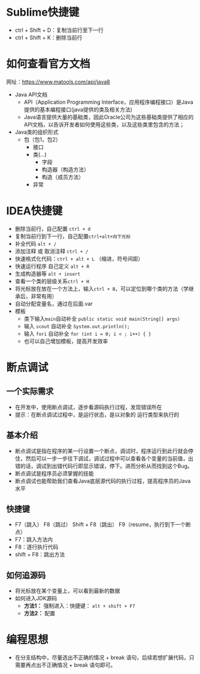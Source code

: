 # Sublime快捷键

- ctrl + Shift + D：复制当前行至下一行
- ctrl + Shift + K：删除当前行


# 如何查看官方文档

网址：https://www.matools.com/api/java8

- Java API文档
	- API（Application Programming Interface，应用程序编程接口）是Java提供的基本编程接口(java提供的类及相关方法)
	- Java语言提供大量的基础类，因此Oracle公司为这些基础类提供了相应的API文档，以告诉开发者如何使用这些类，以及这些类里包含的方法；
- Java类的组织形式
	- 包（包1，包2）
		- 接口
		- 类(...)
			- 字段
			- 构造器（构造方法）
			- 构造（成员方法）
		- 异常

# IDEA快捷键

- 删除当前行，自己配置 `ctrl + d`
- 复制当前行到下一行，自己配置`ctrl+alt+向下光标`
- 补全代码 `alt + /`
- 添加注释 或 取消注释 `ctrl + /`
- 快速格式化代码：`ctrl + alt + L` （缩进，符号间距）
- 快速运行程序 自己定义 `alt + R`
- 生成构造器等 `alt + insert`
- 查看一个类的层级关系`ctrl + H`
- 将光标放在放在一个方法上，输入`ctrl + B`，可以定位到哪个类的方法（学继承后，非常有用）
- 自动分配变量名，通过在后面.var
- 模板
	- 类下输入`main`自动补全 `public static void main(String[] args)`
	- 输入 `scout` 自动补全 `System.out.println();`
	- 输入 `fori` 自动补全 `for (int i = 0; i < ; i++) { }`
	- 也可以自己增加模板，提高开发效率

# 断点调试

## 一个实际需求

- 在开发中，使用断点调试，逐步看源码执行过程，发现错误所在
- 提示：在断点调试过程中，是运行状态，是以对象的 运行类型来执行的

## 基本介绍

- 断点调试是指在程序的某一行设置一个断点，调试时，程序运行到此行就会停住，然后可以一步一步往下调试，调试过程中可以查看各个变量的当前值，出错的话，调试到出错代码行即显示错误，停下。进而分析从而找到这个Bug。
- 断点调试是程序员必须掌握的技能
- 断点调试也能帮助我们查看Java底层源代码的执行过程，提高程序员的Java水平

## 快捷键

- F7（跳入） F8（跳过） Shift + F8（跳出） F9（resume，执行到下一个断点）
- F7：跳入方法内
- F8：逐行执行代码
- shift + F8：跳出方法


## 如何追源码

- 将光标放在某个变量上，可以看到最新的数据
- 如何进入JDK源码
	- **方法1：** 强制进入：快捷键： `alt + shift + F7`
	- **方法2：** 配置

# 编程思想

- 在分支结构中，尽量选出不正确的情况 + break 语句，后续若想扩展代码，只需要再点出不正确情况 + break 语句即可。
